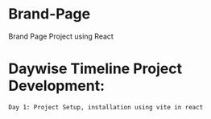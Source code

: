# Brand-Page
Brand Page Project using React

# Daywise Timeline Project Development:
    Day 1: Project Setup, installation using vite in react
